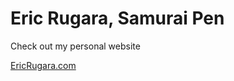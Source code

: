 # Eric Rugara, Samurai Pen 

Check out my personal website

[EricRugara.com](https://ericrugara.com/)
